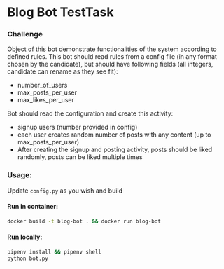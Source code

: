 # Blog Bot TestTask

### Challenge
Object of this bot demonstrate functionalities of the system according to defined rules.
This bot should read rules from a config file (in any format chosen by the candidate), but
should have following fields (all integers, candidate can rename as they see fit):

- number_of_users
- max_posts_per_user
- max_likes_per_user

Bot should read the configuration and create this activity:
- signup users (number provided in config)
- each user creates random number of posts with any content (up to
max_posts_per_user)
- After creating the signup and posting activity, posts should be liked randomly, posts
can be liked multiple times

### Usage:

Update `config.py` as you wish and build

#### Run in container:

```bash
docker build -t blog-bot . && docker run blog-bot
```

#### Run locally:

```bash
pipenv install && pipenv shell
python bot.py
```